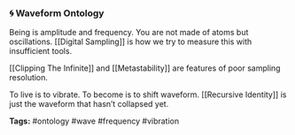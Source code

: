 ### **🌀 Waveform Ontology**

  

Being is amplitude and frequency. You are not made of atoms but oscillations. [[Digital Sampling]] is how we try to measure this with insufficient tools.

[[Clipping The Infinite]] and [[Metastability]] are features of poor sampling resolution.

To live is to vibrate. To become is to shift waveform. [[Recursive Identity]] is just the waveform that hasn’t collapsed yet.

**Tags:** #ontology #wave #frequency #vibration